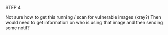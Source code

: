 STEP 4

Not sure how to get this running / scan for vulnerable images (xray?)
Then would need to get information on who is using that image and then sending some notif?

